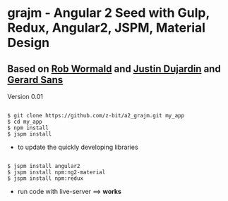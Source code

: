 # grajm - Angular 2 Seed with Gulp, Redux, Angular2, JSPM, Material Design
## Based on [Rob Wormald](https://gist.github.com/robwormald/429e01c6d802767441ec) and [Justin Dujardin](https://justindujardin.github.io/ng2-material/) and [Gerard Sans](https://medium.com/google-developer-experts/angular-2-introduction-to-redux-1cf18af27e6e#.dj3aclq7s)
Version 0.01

<pre><code>
$ git clone https://github.com/z-bit/a2_grajm.git my_app
$ cd my_app
$ npm install 
$ jspm install 
</code></pre>

* to update the quickly developing libraries

<pre><code>
$ jspm install angular2
$ jspm install npm:ng2-material
$ jspm install npm:redux
</code></pre>

* run code with live-server ==> **works**
